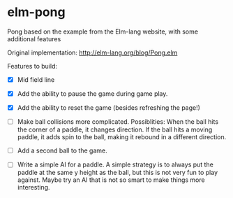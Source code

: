 elm-pong
========

Pong based on the example from the Elm-lang website, with some additional features

Original implementation: http://elm-lang.org/blog/Pong.elm

Features to build:
- [X] Mid field line
- [X] Add the ability to pause the game during game play.

- [X] Add the ability to reset the game (besides refreshing the page!)

- [ ] Make ball collisions more complicated. Possiblities:
        When the ball hits the corner of a paddle, it changes direction.
        If the ball hits a moving paddle, it adds spin to the ball, making it rebound in a different direction.

- [ ] Add a second ball to the game.

- [ ] Write a simple AI for a paddle. A simple strategy is to always put the paddle at the same y height as the ball, but this is not very fun to play against. Maybe try an AI that is not so smart to make things more interesting.
